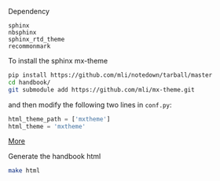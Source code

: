 
Dependency

```
sphinx
nbsphinx
sphinx_rtd_theme
recommonmark
```


To install the sphinx mx-theme
```bash
pip install https://github.com/mli/notedown/tarball/master
cd handbook/
git submodule add https://github.com/mli/mx-theme.git
```
and then modify the following two lines in `conf.py`:
```python
html_theme_path = ['mxtheme']
html_theme = 'mxtheme'
```
[More](https://github.com/mli/mx-theme/blob/master/README.md)

Generate the handbook html
```bash
make html
```
